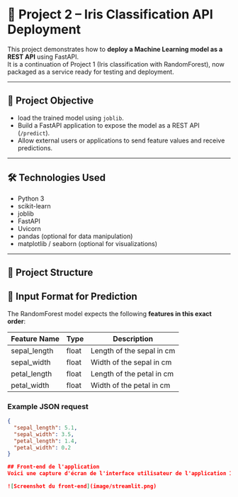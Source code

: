 # 🌸 Project 2 – Iris Classification API Deployment

This project demonstrates how to **deploy a Machine Learning model as a REST API** using FastAPI.  
It is a continuation of Project 1 (Iris classification with RandomForest), now packaged as a service ready for testing and deployment.

---

## 🎯 Project Objective

- load the trained model using `joblib`.  
- Build a FastAPI application to expose the model as a REST API (`/predict`).  
- Allow external users or applications to send feature values and receive predictions.

---

## 🛠️ Technologies Used

- Python 3
- scikit-learn
- joblib
- FastAPI
- Uvicorn
- pandas (optional for data manipulation)
- matplotlib / seaborn (optional for visualizations)

---

## 📂 Project Structure


## 📝 Input Format for Prediction

The RandomForest model expects the following **features in this exact order**:

| Feature Name   | Type   | Description                     |
|----------------|--------|---------------------------------|
| sepal_length   | float  | Length of the sepal in cm       |
| sepal_width    | float  | Width of the sepal in cm        |
| petal_length   | float  | Length of the petal in cm       |
| petal_width    | float  | Width of the petal in cm        |

### Example JSON request

```json
{
  "sepal_length": 5.1,
  "sepal_width": 3.5,
  "petal_length": 1.4,
  "petal_width": 0.2
}

## Front-end de l'application
Voici une capture d'écran de l'interface utilisateur de l'application Iris Predictor :

![Screenshot du front-end](image/streamlit.png)